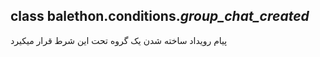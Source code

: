 ## class balethon.conditions.*group_chat_created*


پیام رویداد ساخته شدن یک گروه تحت این شرط قرار میکیرد